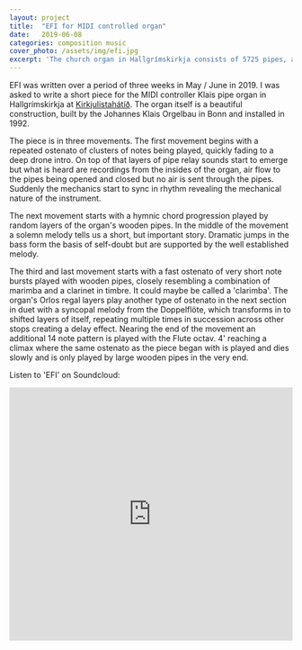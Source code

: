 ```yaml
---
layout: project
title:  "EFI for MIDI controlled organ"
date:   2019-06-08
categories: composition music
cover_photo: /assets/img/efi.jpg
excerpt: 'The church organ in Hallgrímskirkja consists of 5725 pipes, and they are computer controllable. I wrote this piece with the goal to create impossible soundscapes.'
---
```


EFI was written over a period of three weeks in May / June in 2019. I was asked to write a short piece for the MIDI controller Klais pipe organ in Hallgrímskirkja at <a href="https://kirkjulistahatid.is/en/halldor-eldjarn/">Kirkjulistahátíð</a>. The organ itself is a beautiful construction, built by the Johannes Klais Orgelbau in Bonn and installed in 1992.

The piece is in three movements. The first movement begins with a repeated ostenato of clusters of notes being played, quickly fading to a deep drone intro. On top of that layers of pipe relay sounds start to emerge but what is heard are recordings from the insides of the organ, air flow to the pipes being opened and closed but no air is sent through the pipes. Suddenly the mechanics start to sync in rhythm revealing the mechanical nature of the instrument.

The next movement starts with a hymnic chord progression played by random layers of the organ's wooden pipes. In the middle of the movement a solemn melody tells us a short, but important story. Dramatic jumps in the bass form the basis of self-doubt but are supported by the well established melody.

The third and last movement starts with a fast ostenato of very short note bursts played with wooden pipes, closely resembling a combination of marimba and a clarinet in timbre. It could maybe be called a 'clarimba'. The organ's Orlos regal layers play another type of ostenato in the next section in duet with a syncopal melody from the Doppelflöte, which transforms in to shifted layers of itself, repeating multiple times in succession across other stops creating a delay effect. Nearing the end of the movement an additional 14 note pattern is played with the Flute octav. 4' reaching a climax where the same ostenato as the piece began with is played and dies slowly and is only played by large wooden pipes in the very end.

Listen to 'EFI' on Soundcloud:

<iframe width="100%" height="450" scrolling="no" frameborder="no" allow="autoplay" src="https://w.soundcloud.com/player/?url=https%3A//api.soundcloud.com/playlists/855245354%3Fsecret_token%3Ds-xkR40&color=%23ff0000&auto_play=false&hide_related=false&show_comments=true&show_user=true&show_reposts=false&show_teaser=true"></iframe>